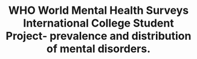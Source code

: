 --- 
abstract: '' 
authors: 
 - RP Auerbach
 -  P Mortier
 -  R Bruffaerts
 -  J Alonso
 -  C Benjet
 -  P Cuijpers
 -  ...
doi: '' 
featured: false 
publication: '*Journal of abnormal psychology*, 45' 
publication_short: '' 
publishDate: '2018-01-01' 
title: 'WHO World Mental Health Surveys International College Student Project- prevalence and distribution of mental disorders.' 
url_code: '' 
url_dataset: '' 
url_pdf: '' 
url_poster: '' 
url_project: '' 
url_slides: '' 
url_source: '' 
url_video: '' 
---